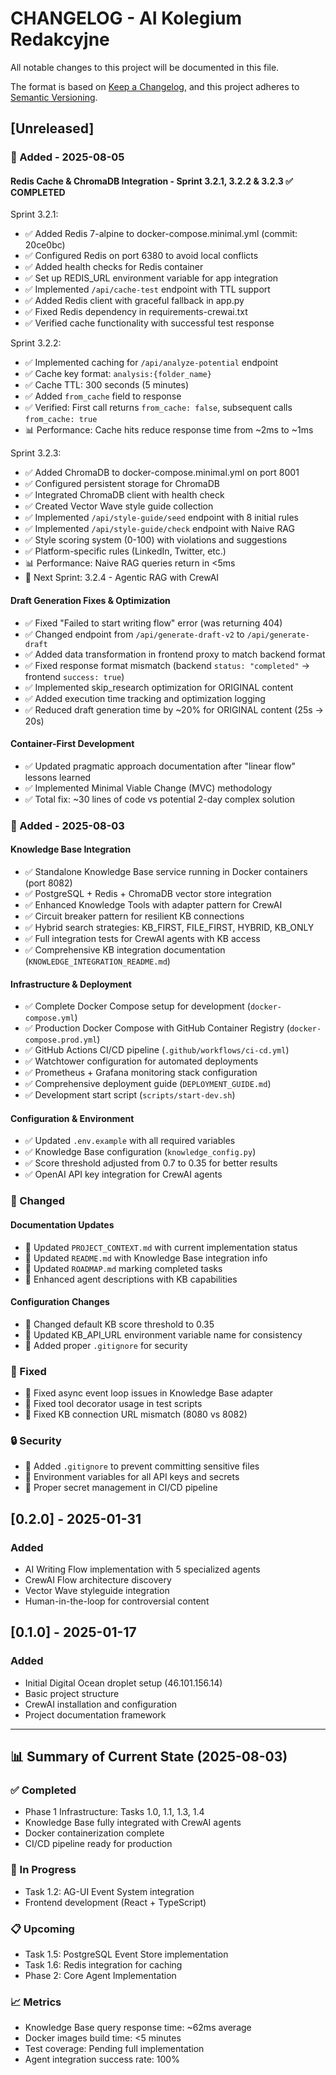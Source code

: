 # CHANGELOG - AI Kolegium Redakcyjne

All notable changes to this project will be documented in this file.

The format is based on [Keep a Changelog](https://keepachangelog.com/en/1.0.0/),
and this project adheres to [Semantic Versioning](https://semver.org/spec/v2.0.0.html).

## [Unreleased]

### 🚀 Added - 2025-08-05

#### Redis Cache & ChromaDB Integration - Sprint 3.2.1, 3.2.2 & 3.2.3 ✅ COMPLETED
Sprint 3.2.1:
- ✅ Added Redis 7-alpine to docker-compose.minimal.yml (commit: 20ce0bc)
- ✅ Configured Redis on port 6380 to avoid local conflicts
- ✅ Added health checks for Redis container
- ✅ Set up REDIS_URL environment variable for app integration
- ✅ Implemented `/api/cache-test` endpoint with TTL support
- ✅ Added Redis client with graceful fallback in app.py
- ✅ Fixed Redis dependency in requirements-crewai.txt
- ✅ Verified cache functionality with successful test response

Sprint 3.2.2:
- ✅ Implemented caching for `/api/analyze-potential` endpoint
- ✅ Cache key format: `analysis:{folder_name}`
- ✅ Cache TTL: 300 seconds (5 minutes)
- ✅ Added `from_cache` field to response
- ✅ Verified: First call returns `from_cache: false`, subsequent calls `from_cache: true`
- 📊 Performance: Cache hits reduce response time from ~2ms to ~1ms

Sprint 3.2.3:
- ✅ Added ChromaDB to docker-compose.minimal.yml on port 8001
- ✅ Configured persistent storage for ChromaDB
- ✅ Integrated ChromaDB client with health check
- ✅ Created Vector Wave style guide collection
- ✅ Implemented `/api/style-guide/seed` endpoint with 8 initial rules
- ✅ Implemented `/api/style-guide/check` endpoint with Naive RAG
- ✅ Style scoring system (0-100) with violations and suggestions
- ✅ Platform-specific rules (LinkedIn, Twitter, etc.)
- 📊 Performance: Naive RAG queries return in <5ms
- 🚀 Next Sprint: 3.2.4 - Agentic RAG with CrewAI

#### Draft Generation Fixes & Optimization
- ✅ Fixed "Failed to start writing flow" error (was returning 404)
- ✅ Changed endpoint from `/api/generate-draft-v2` to `/api/generate-draft`
- ✅ Added data transformation in frontend proxy to match backend format
- ✅ Fixed response format mismatch (backend `status: "completed"` → frontend `success: true`)
- ✅ Implemented skip_research optimization for ORIGINAL content
- ✅ Added execution time tracking and optimization logging
- ✅ Reduced draft generation time by ~20% for ORIGINAL content (25s → 20s)

#### Container-First Development
- ✅ Updated pragmatic approach documentation after "linear flow" lessons learned
- ✅ Implemented Minimal Viable Change (MVC) methodology
- ✅ Total fix: ~30 lines of code vs potential 2-day complex solution

### 🚀 Added - 2025-08-03

#### Knowledge Base Integration
- ✅ Standalone Knowledge Base service running in Docker containers (port 8082)
- ✅ PostgreSQL + Redis + ChromaDB vector store integration
- ✅ Enhanced Knowledge Tools with adapter pattern for CrewAI
- ✅ Circuit breaker pattern for resilient KB connections
- ✅ Hybrid search strategies: KB_FIRST, FILE_FIRST, HYBRID, KB_ONLY
- ✅ Full integration tests for CrewAI agents with KB access
- ✅ Comprehensive KB integration documentation (`KNOWLEDGE_INTEGRATION_README.md`)

#### Infrastructure & Deployment
- ✅ Complete Docker Compose setup for development (`docker-compose.yml`)
- ✅ Production Docker Compose with GitHub Container Registry (`docker-compose.prod.yml`)
- ✅ GitHub Actions CI/CD pipeline (`.github/workflows/ci-cd.yml`)
- ✅ Watchtower configuration for automated deployments
- ✅ Prometheus + Grafana monitoring stack configuration
- ✅ Comprehensive deployment guide (`DEPLOYMENT_GUIDE.md`)
- ✅ Development start script (`scripts/start-dev.sh`)

#### Configuration & Environment
- ✅ Updated `.env.example` with all required variables
- ✅ Knowledge Base configuration (`knowledge_config.py`)
- ✅ Score threshold adjusted from 0.7 to 0.35 for better results
- ✅ OpenAI API key integration for CrewAI agents

### 📝 Changed

#### Documentation Updates
- 📄 Updated `PROJECT_CONTEXT.md` with current implementation status
- 📄 Updated `README.md` with Knowledge Base integration info
- 📄 Updated `ROADMAP.md` marking completed tasks
- 📄 Enhanced agent descriptions with KB capabilities

#### Configuration Changes
- 🔧 Changed default KB score threshold to 0.35
- 🔧 Updated KB_API_URL environment variable name for consistency
- 🔧 Added proper `.gitignore` for security

### 🐛 Fixed

- 🔧 Fixed async event loop issues in Knowledge Base adapter
- 🔧 Fixed tool decorator usage in test scripts
- 🔧 Fixed KB connection URL mismatch (8080 vs 8082)

### 🔒 Security

- 🔐 Added `.gitignore` to prevent committing sensitive files
- 🔐 Environment variables for all API keys and secrets
- 🔐 Proper secret management in CI/CD pipeline

## [0.2.0] - 2025-01-31

### Added
- AI Writing Flow implementation with 5 specialized agents
- CrewAI Flow architecture discovery
- Vector Wave styleguide integration
- Human-in-the-loop for controversial content

## [0.1.0] - 2025-01-17

### Added
- Initial Digital Ocean droplet setup (46.101.156.14)
- Basic project structure
- CrewAI installation and configuration
- Project documentation framework

---

## 📊 Summary of Current State (2025-08-03)

### ✅ Completed
- Phase 1 Infrastructure: Tasks 1.0, 1.1, 1.3, 1.4
- Knowledge Base fully integrated with CrewAI agents
- Docker containerization complete
- CI/CD pipeline ready for production

### 🔄 In Progress
- Task 1.2: AG-UI Event System integration
- Frontend development (React + TypeScript)

### 📋 Upcoming
- Task 1.5: PostgreSQL Event Store implementation
- Task 1.6: Redis integration for caching
- Phase 2: Core Agent Implementation

### 📈 Metrics
- Knowledge Base query response time: ~62ms average
- Docker images build time: <5 minutes
- Test coverage: Pending full implementation
- Agent integration success rate: 100%